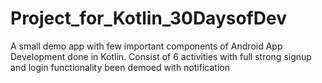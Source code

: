 # Project_for_Kotlin_30DaysofDev
A small demo app with few important components of Android App Development done in Kotlin.
Consist of 6 activities with full strong signup and login functionality been demoed with notification   
